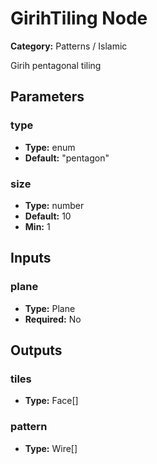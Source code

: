
# GirihTiling Node

**Category:** Patterns / Islamic

Girih pentagonal tiling

## Parameters


### type
- **Type:** enum
- **Default:** "pentagon"





### size
- **Type:** number
- **Default:** 10
- **Min:** 1




## Inputs


### plane
- **Type:** Plane
- **Required:** No



## Outputs


### tiles
- **Type:** Face[]



### pattern
- **Type:** Wire[]




